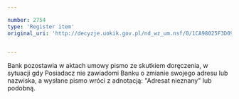 ```yaml
---

number: 2754
type: 'Register item'
original_uri: 'http://decyzje.uokik.gov.pl/nd_wz_um.nsf/0/1CA98025F3D09D96C12579740044B979?OpenDocument'


---
```


Bank pozostawia w aktach umowy pismo ze skutkiem doręczenia, w sytuacji gdy Posiadacz nie zawiadomi Banku o zmianie swojego adresu lub nazwiska, a wysłane pismo wróci z adnotacją: "Adresat nieznany" lub podobną.

